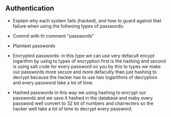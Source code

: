 ## Authentication
- Explain why each system fails (hacked), and how to guard against that failure when using the follwoing types of passwords:
- Commit with th comment "passwords"

- Plaintext passwords


- Encrypted passwords:
in this type we can use very defacult encypt logarithm by using to types of encryption
first is the hashing and second is using salt code for every password so you by this to types
we make our passwords more secure and more defaculty than just hashing to decrypt because the hacker has to use 
two logarithms of decryption and every password take a lot of time.  


- Hashed passwords
in this way we using hashing to encrypt our passwords and we save it hashed in the database
and maby every password well convert to 32 bit of numbers and charrecters so the hacker well take
a lot of time to decrypt every password. 
